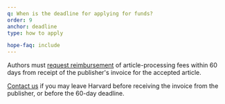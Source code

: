 ```yaml
---
q: When is the deadline for applying for funds?
order: 9
anchor: deadline
type: how to apply

hope-faq: include
---
```

Authors must [request reimbursement](https://osc.hul.harvard.edu/dash/authors/hope/apply) of article-processing fees within 60 days from receipt of the publisher's invoice for the accepted article.

[Contact us](mailto:osc@harvard.edu) if you may leave Harvard before receiving the invoice from the publisher, or before the 60-day deadline.
